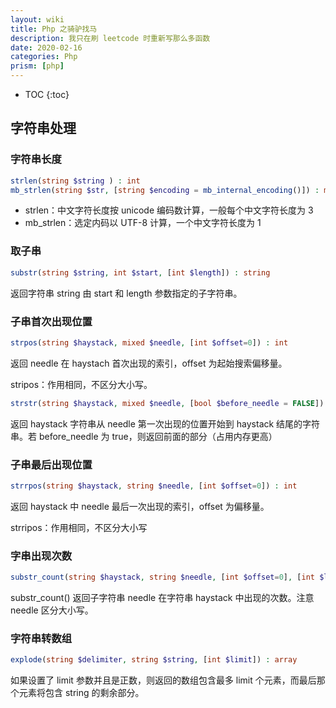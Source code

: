 ```yaml
---
layout: wiki
title: Php 之骑驴找马
description: 我只在刷 leetcode 时重新写那么多函数
date: 2020-02-16
categories: Php
prism: [php]
---
```


* TOC
{:toc}

## 字符串处理

### 字符串长度

```php
strlen(string $string ) : int
mb_strlen(string $str, [string $encoding = mb_internal_encoding()]) : mixed
```

* strlen：中文字符长度按 unicode 编码数计算，一般每个中文字符长度为 3
* mb_strlen：选定内码以 UTF-8 计算，一个中文字符长度为 1

### 取子串

```php
substr(string $string, int $start, [int $length]) : string
```

返回字符串 string 由 start 和 length 参数指定的子字符串。

### 子串首次出现位置

```php
strpos(string $haystack, mixed $needle, [int $offset=0]) : int
```

返回 needle 在 haystach 首次出现的索引，offset 为起始搜索偏移量。

stripos：作用相同，不区分大小写。

```php
strstr(string $haystack, mixed $needle, [bool $before_needle = FALSE]) : string
```

返回 haystack 字符串从 needle 第一次出现的位置开始到 haystack 结尾的字符串。若 before_needle 为 true，则返回前面的部分（占用内存更高）

### 子串最后出现位置

```php
strrpos(string $haystack, string $needle, [int $offset=0]) : int
```

返回 haystack 中 needle 最后一次出现的索引，offset 为偏移量。

strripos：作用相同，不区分大小写

### 字串出现次数

```php
substr_count(string $haystack, string $needle, [int $offset=0], [int $length]) : int
```

substr_count() 返回子字符串 needle 在字符串 haystack 中出现的次数。注意 needle 区分大小写。

### 字符串转数组

```php
explode(string $delimiter, string $string, [int $limit]) : array
```

如果设置了 limit 参数并且是正数，则返回的数组包含最多 limit 个元素，而最后那个元素将包含 string 的剩余部分。